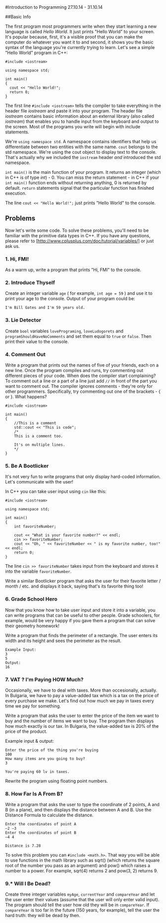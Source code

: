 #Introduction to Programming 27.10.14 - 31.10.14

##Basic Info

The first program most programmers write when they start learning a new language is called *Hello World*. It just prints "Hello World" to your screen. It's popular because, first, it's a visible proof that you can make the computer do whatever you want it to and second, it shows you the basic syntax of the language you're currently trying to learn. Let's see a simple "Hello World" program in C++:
```
#include <iostream>

using namespace std;

int main()
{
  cout << "Hello World!";
  return 0;
}
```
The first line `#include <iostream>`  tells the compiler to take everything in the header file *iostream* and paste it into your program. The header file *iostream* contains basic information about an external library (also called *iostream*) that enables you to handle input from the keyboard and output to the screen. Most of the programs you write will begin with include statements.

We're `using namespace std`. A namespace contains identifiers that help us differentiate between two entities with the same name. `cout` belongs to the std namespace. We're using the cout object to display text to the console. That's actually why we included the `iostream` header *and* introduced the std namespace.

`int main()` is the main function of your program. It returns an integer (which in C++ is of type *int*) - 0. You can miss the return statement - in C++ if your `int main()` function ends without returning anything, 0 is returned by default. `return` statements signal that the particular function has finished execution. 

The line `cout << "Hello World!";` just prints "Hello World" to the console.

## Problems

Now let's write some code. To solve these problems, you'll need to be familiar with the primitive data types in C++. If you have any questions, please refer to [http://www.cplusplus.com/doc/tutorial/variables/] or just ask us.

### 1. Hi, FMI!

As a warm up, write a program that prints "Hi, FMI" to the console.

### 2. Introduce Thyself

Create an integer variable `age` ( for example, `int age = 59` ) and use it to print your age to the console. Output of your program could be:
```
I'm Bill Gates and I'm 59 years old.
```

### 3. Lie Detector

Create `bool` variables `lovePrograming`, `loveLudogorets` and `programShouldHaveNoComments` and set them equal to `true` or `false`. Then print their value to the console.

### 4. Comment Out

Write a program that prints out the names of five of your friends, each on a new line. Once the program compiles and runs, try commenting out different pieces of your code. When does the compiler start complaining? To comment out a line or a part of a line just add `//` in front of the part you want to comment out. The compiler ignores comments - they're only for other programmers. Specifically, try commenting out one of the brackets  - { or }. What happens?

```
#include <iostream>

int main()
{
	//This is a comment
	std::cout << "This is code";
	/*
	This is a comment too.

	It's on multiple lines.
	*/
}
```

### 5. Be A Bootlicker

It's not very fun to write programs that only display hard-coded information. Let's communicate with the user!

In C++ you can take user input using `cin` like this:

```
#include <iostream> 
	
using namespace std; 

int main() 
{ 
	int favoriteNumber; 
 
	cout << "What is your favorite number?" << endl; 
	cin >> favoriteNumber;
	cout << "Oh, " << favoriteNumber << " is my favorite number, too!" << endl; 
	return 0; 
}
```
The line `cin >> favoriteNumber` takes input from the keyboard and stores it into the variable `favoriteNumber`.

Write a similar Bootlicker program that asks the user for their favorite letter / month / etc. and displays it back, saying that's its favorite thing too!

### 6. Grade School Hero

Now that you know how to take user input and store it into a variable, you can write programs that can be useful to other people. Grade schoolers, for example, would be very happy if you gave them a program that can solve their geometry homework!

Write a program that finds the perimeter of a rectangle. The user enters its width and its height and sees the perimeter as the result.
```
Example Input:
3
5
Output:
16
```

### 7. VAT ? I'm Paying HOW Much?

Occasionally, we have to deal with taxes. More than occesionally, actually. In Bulgaria, we have to pay a value-added tax which is a tax on the price of every purchase we make. Let's find out how much we pay in taxes every time we pay for something.

Write a program that asks the user to enter the price of the item we want to buy and the number of items we want to buy. The program then displays how much exactly is our tax. In Bulgaria, the value-added tax is 20% of the price of the product.

Example input & output:
```
Enter the price of the thing you're buying
100
How many items are you going to buy?
3

You're paying 60 lv in taxes.
```

Rewrite the program using floating point numbers.

### 8. How Far Is A From B?

Write a program that asks the user to type the coordinate of 2 points, A and B (in a plane), and then displays the distance between A and B. Use the Distance Formula to calculate the distance.

```
Enter the coordinates of point A
–2 –3
Enter the coordinates of point B
–4 4

Distance is 7.28
```
To solve this problem you can `#include <math.h>`. That way you will be able to use functions in the math library such as sqrt() (which returns the square root of the number you pass as an argument) and pow() which raises a number to a power. For example, sqrt(4) returns 2 and pow(3, 2) returns 9.

### 9.* Will I Be Dead?

Create three integer variables `myAge`, `currentYear` and `compareYear` and let the user enter their values (assume that the user will only enter valid input). The program should tell the user how old they will be in `compareYear`. If `compareYear` is too far in the future (150 years, for example), tell the user the hard truth: they will be dead by then.
